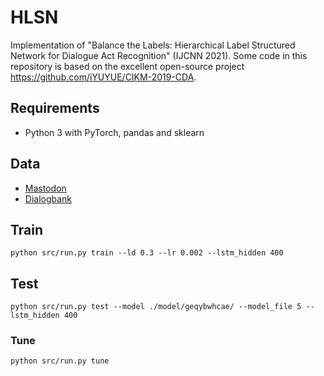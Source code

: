 # HLSN

Implementation of "Balance the Labels: Hierarchical Label Structured Network for Dialogue Act Recognition" (IJCNN 2021). Some code in this repository is based on the excellent open-source project https://github.com/iYUYUE/CIKM-2019-CDA.

## Requirements

* Python 3 with PyTorch, pandas and sklearn

## Data

* [Mastodon](https://github.com/cerisara/DialogSentimentMastodon)
* [Dialogbank](https://dialogbank.uvt.nl/)

## Train

```
python src/run.py train --ld 0.3 --lr 0.002 --lstm_hidden 400
```


## Test

```
python src/run.py test --model ./model/geqybwhcae/ --model_file 5 --lstm_hidden 400
```


### Tune

```
python src/run.py tune
```
